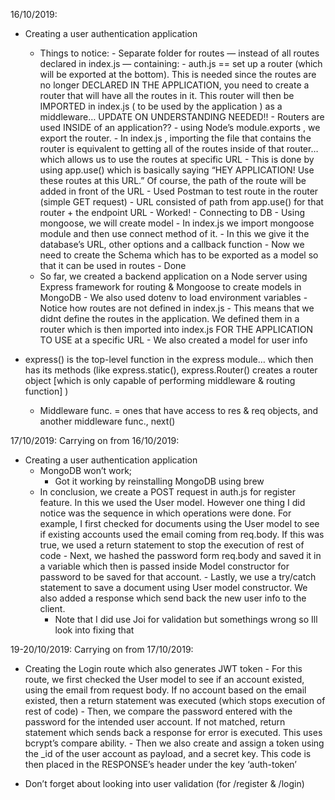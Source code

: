 16/10/2019:
- Creating a user authentication application
    - Things to notice:
            - Separate folder for routes — instead of all routes declared in index.js — containing:
                    - auth.js == set up a router (which will be exported at the bottom). This is needed since the routes are no longer DECLARED IN THE APPLICATION, you need to create a router that will have all the routes in it.  This router will then be IMPORTED in index.js ( to be used by the application ) as a middleware… UPDATE ON UNDERSTANDING NEEDED!!
                                - Routers are used INSIDE of an application??
                        - using Node’s module.exports , we export the router. 
                        - In index.js , importing the file that contains the router is equivalent to getting all of the routes inside of that router… which allows us to use the routes at specific URL
                                - This is done by using app.use()  which is basically saying “HEY APPLICATION! Use these routes at this URL.” Of course, the path of the route will be added in front of the URL
            - Used Postman to test route in the router (simple GET request)
                    - URL consisted of path from app.use() for that router + the endpoint URL
                    - Worked!
            - Connecting to DB
                    - Using mongoose, we will create model
                    - In index.js we import mongoose module and then use connect method of it.
                        - In this we give it the database’s URL, other options and a callback function
            - Now we need to create the Schema which has to be exported as a model so that it can be used in routes
                    - Done
    - So far, we created a backend application on a Node server using Express framework for routing & Mongoose to create models in MongoDB
            - We also used dotenv to load environment variables
            - Notice how routes are not defined in index.js
                    - This means that we didnt define the routes in the application. We defined them in a router which is then imported into index.js FOR THE APPLICATION TO USE at a specific URL
            - We also created a model for user info



- express() is the top-level function in the express module… which then has its methods (like express.static(), express.Router() creates a router object [which is only capable of performing middleware & routing function] )
    - Middleware func. = ones that have access to res & req objects, and another middleware func.,  next()

17/10/2019:
Carrying on from 16/10/2019:
- Creating a user authentication application
    - MongoDB won’t work; 
		- Got it working by reinstalling MongoDB using brew
    - In conclusion, we create a POST request in auth.js for register feature. In this we used the User model. However one thing I did notice was the sequence in which operations were done. For example, I first checked for documents using the User model to see if existing accounts used the email coming from req.body. If this was true, we used a return statement to stop the execution of rest of code
            - Next, we hashed the password form req.body and saved it in a variable which then is passed inside Model constructor for password to be saved for that account.
            - Lastly, we use a try/catch statement to save a document using User model constructor. We also added a response which send back the new user info to the client.
        - Note that I did use Joi for validation but somethings wrong so Ill look into fixing that

19-20/10/2019:
Carrying on from 17/10/2019:
- Creating the Login route which also generates JWT token 
        - For this route, we first checked the User model to see if an account existed, using the email from request body. If no account based on the email existed, then a return statement was executed (which stops execution of rest of code)
            - Then, we compare the password entered with the password for the intended user account. If not matched, return statement which sends back a response for error is executed. This uses bcrypt’s compare ability.
            - Then we also create and assign a token using the _id of the user account as payload, and a secret key. This code is then placed in the RESPONSE’s header under the key ‘auth-token’

- Don’t forget about looking into user validation (for /register & /login)
